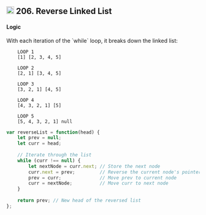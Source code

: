 <h2><img src="https://cdn4.iconfinder.com/data/icons/socialcones/508/Amazon-512.png" alt="amazon-icon" width="20" height="20"> 206. Reverse Linked List</h2>

<h4>
Logic
</h4>
<p>
With each iteration of the `while` loop, it breaks down the linked list:
</p>

```
    LOOP 1
    [1] [2, 3, 4, 5]
    
    LOOP 2
    [2, 1] [3, 4, 5]
	
	LOOP 3
    [3, 2, 1] [4, 5]
	
	LOOP 4
    [4, 3, 2, 1] [5]
	
	LOOP 5
    [5, 4, 3, 2, 1] null
```

```javascript
var reverseList = function(head) {
    let prev = null;
    let curr = head;
    
    // Iterate through the list
    while (curr !== null) {
        let nextNode = curr.next; // Store the next node
        curr.next = prev;         // Reverse the current node's pointer
        prev = curr;              // Move prev to current node
        curr = nextNode;          // Move curr to next node
    }
    
    return prev; // New head of the reversed list
};
```

